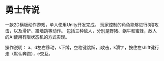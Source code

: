 # 勇士传说
一款2D横板动作游戏，单人使用Unity开发完成。
玩家控制的角色能够进行3段攻击，以及滑铲、蹬墙跳等动作。
包括三种敌人，分别是野猪、蜗牛和蜜蜂，敌人的AI使用有限状态机的方式实现。

操作说明：
a、d左右移动，s下蹲，空格键跳跃，j攻击，k滑铲，按住左shift键行走（默认奔跑），e交互。
